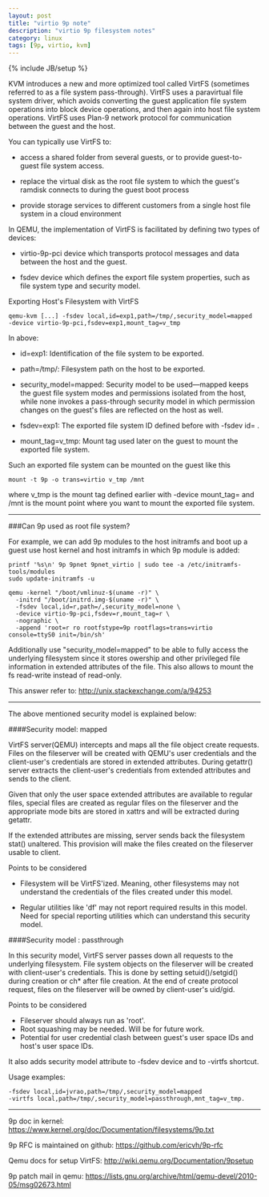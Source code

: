 ```yaml
---
layout: post
title: "virtio 9p note"
description: "virtio 9p filesystem notes"
category: linux
tags: [9p, virtio, kvm]
---
```

{% include JB/setup %}

KVM introduces a new and more optimized tool called VirtFS (sometimes referred
to as a file system pass-through). VirtFS uses a paravirtual file system driver,
which avoids converting the guest application file system operations into block
device operations, and then again into host file system operations. VirtFS uses
Plan-9 network protocol for communication between the guest and the host.

You can typically use VirtFS to:

* access a shared folder from several guests, or to provide guest-to-guest
  file system access.

* replace the virtual disk as the root file system to which the guest's ramdisk
  connects to during the guest boot process

* provide storage services to different customers from a single host file
  system in a cloud environment

In QEMU, the implementation of VirtFS is facilitated by defining two types of
devices:

* virtio-9p-pci device which transports protocol messages and data between the
  host and the guest.

* fsdev device which defines the export file system properties, such as file
  system type and security model.

Exporting Host's Filesystem with VirtFS

	qemu-kvm [...] -fsdev local,id=exp1,path=/tmp/,security_model=mapped
	-device virtio-9p-pci,fsdev=exp1,mount_tag=v_tmp

In above:

* id=exp1: Identification of the file system to be exported.

* path=/tmp/: Filesystem path on the host to be exported.

* security_model=mapped: Security model to be used—mapped keeps the guest file
  system modes and permissions isolated from the host, while none invokes a
  pass-through security model in which permission changes on the guest's files
  are reflected on the host as well.

* fsdev=exp1: The exported file system ID defined before with -fsdev id= .

* mount_tag=v_tmp: Mount tag used later on the guest to mount the exported
  file system.

Such an exported file system can be mounted on the guest like this

	mount -t 9p -o trans=virtio v_tmp /mnt

where v_tmp is the mount tag defined earlier with -device mount_tag= and /mnt
is the mount point where you want to mount the exported file system.

---

###Can 9p used as root file system?

For example, we can add 9p modules to the host initramfs and boot up a guest
use host kernel and host initramfs in which 9p module is added:

	printf '%s\n' 9p 9pnet 9pnet_virtio | sudo tee -a /etc/initramfs-tools/modules
	sudo update-initramfs -u

	qemu -kernel "/boot/vmlinuz-$(uname -r)" \
	  -initrd "/boot/initrd.img-$(uname -r)" \
	  -fsdev local,id=r,path=/,security_model=none \
	  -device virtio-9p-pci,fsdev=r,mount_tag=r \
	  -nographic \
	  -append 'root=r ro rootfstype=9p rootflags=trans=virtio console=ttyS0 init=/bin/sh'

Additionally use "security_model=mapped" to be able to fully access the underlying
filesystem since it stores owership and other privileged file information in extended
attributes of the file. This also allows to mount the fs read-write instead of read-only.

This answer refer to: <http://unix.stackexchange.com/a/94253>

---

The above mentioned security model is explained below:

####Security model: mapped

VirtFS server(QEMU) intercepts and maps all the file object create requests.
Files on the fileserver will be created with QEMU's user credentials and the
client-user's credentials are stored in extended attributes.
During getattr() server extracts the client-user's credentials from extended
attributes and sends to the client.

Given that only the user space extended attributes are available to regular
files, special files are created as regular files on the fileserver and the
appropriate mode bits are stored in xattrs and will be extracted during
getattr.

If the extended attributes are missing, server sends back the filesystem
stat() unaltered. This provision will make the files created on the
fileserver usable to client.

Points to be considered

* Filesystem will be VirtFS'ized. Meaning, other filesystems may not
  understand the credentials of the files created under this model.

* Regular utilities like 'df' may not report required results in this model.
  Need for special reporting utilities which can understand this security model.


####Security model : passthrough

In this security model, VirtFS server passes down all requests to the
underlying filesystem. File system objects on the fileserver will be created
with client-user's credentials. This is done by setting setuid()/setgid()
during creation or ch* after file creation. At the end of create protocol
request, files on the fileserver will be owned by client-user's uid/gid.

Points to be considered

  * Fileserver should always run as 'root'.
  * Root squashing may be needed. Will be for future work.
  * Potential for user credential clash between guest's user space IDs and
    host's user space IDs.

It also adds security model attribute to -fsdev device and to -virtfs shortcut.

Usage examples:

	-fsdev local,id=jvrao,path=/tmp/,security_model=mapped
	-virtfs local,path=/tmp/,security_model=passthrough,mnt_tag=v_tmp.

---
9p doc in kernel: <https://www.kernel.org/doc/Documentation/filesystems/9p.txt>

9p RFC is maintained on github: <https://github.com/ericvh/9p-rfc>

Qemu docs for setup VirtFS: <http://wiki.qemu.org/Documentation/9psetup>

9p patch mail in qemu: <https://lists.gnu.org/archive/html/qemu-devel/2010-05/msg02673.html>
